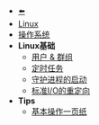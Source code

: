 - [⬅️](/README)
- [Linux](linux/)
- [操作系统](linux/os)
- **Linux基础**
    - [用户 & 群组](linux/user-management)
    - [定时任务](linux/cron)
    - [守护进程的启动](linux/daemon)
    - [标准I/O的重定向](linux/stdio-redirect)
- **Tips**
    - [基本操作一页纸](linux/basic)